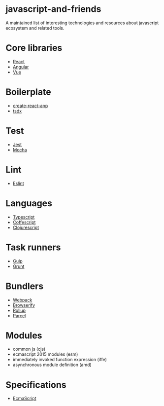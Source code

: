 # javascript-and-friends
A maintained list of interesting technologies and resources about javascript ecosystem and related tools.

# Core libraries
- [React](https://reactjs.org)
- [Angular](https://angular.io)
- [Vue](https://vuejs.org)

# Boilerplate
- [create-react-app](https://github.com/facebook/create-react-app)
- [tsdx](https://github.com/jaredpalmer/tsdx)

# Test
- [Jest](https://jestjs.io)
- [Mocha](https://mochajs.org)

# Lint
- [Eslint](https://eslint.org)

# Languages
- [Typescript]()
- [Coffescript]()
- [Clojurescript]()

# Task runners
- [Gulp](https://gulpjs.com)
- [Grunt](https://gruntjs.com)

# Bundlers
- [Webpack](https://webpack.js.org)
- [Browserify](http://browserify.org/)
- [Rollup](https://rollupjs.org/guide/)
- [Parcel](https://parceljs.org)

# Modules
- common js (cjs)
- ecmascript 2015 modules (esm)
- immediately invoked function expression (iffe)
- asynchronous module definition (amd)

# Specifications
- [EcmaScript](https://www.ecma-international.org/publications/standards/Ecma-262-arch.htm)
